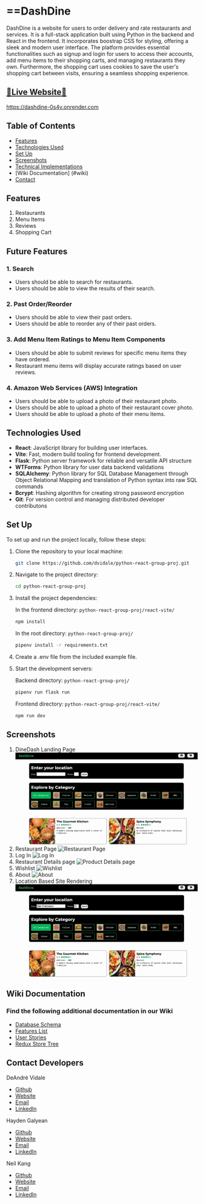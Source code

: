 # ==DashDine

DashDine is a website for users to order delivery and rate restaurants and services. It is a full-stack application built using Python in the backend and React in the frontend. It incorporates boostrap CSS for styling, offering a sleek and modern user interface. The platform provides essential functionalities such as signup and login for users to access their accounts, add menu items to their shopping carts, and managing restaurants they own. Furthermore, the shopping cart uses cookies to save the user's shopping cart between visits, ensuring a seamless shopping experience.

## [🌟Live Website🌟](https://dashdine-0s4v.onrender.com)
https://dashdine-0s4v.onrender.com


## Table of Contents

- [Features](#features)
- [Technologies Used](#technologies-used)
- [Set Up ](#set-up)
- [Screenshots](#screenshots)
- [Technical Implementations](#tech-details)
- [Wiki Documentation] (#wiki)
- [Contact](#contact)

## Features

1. Restaurants
2. Menu Items
3. Reviews
4. Shopping Cart


## Future Features

### **1. Search**

- Users should be able to search for restaurants.
- Users should be able to view the results of their search.

### **2. Past Order/Reorder**

- Users should be able to view their past orders.
- Users should be able to reorder any of their past orders.

### **3. Add Menu Item Ratings to Menu Item Components**

- Users should be able to submit reviews for specific menu items they have ordered.
- Restaurant menu items will display accurate ratings based on user reviews.

### **4. Amazon Web Services (AWS) Integration**

- Users should be able to upload a photo of their restaurant photo.
- Users should be able to upload a photo of their restaurant cover photo.
- Users should be able to upload a photo of their menu items.

## Technologies Used

- **React**: JavaScript library for building user interfaces.
- **Vite**: Fast, modern build tooling for frontend development.
- **Flask**: Python server framework for reliable and versatile API structure
- **WTForms**: Python library for user data backend validations
- **SQLAlchemy**: Python library for SQL Database Management through Object Relational Mapping and translation of Python syntax into raw SQL commands
- **Bcrypt**: Hashing algorithm for creating strong password encryption
- **Git**: For version control and managing distributed developer contributons
<!-- - **Responsive For Mobile** -->

## Set Up

To set up and run the project locally, follow these steps:

1. Clone the repository to your local machine:

   ```bash
   git clone https://github.com/dvidale/python-react-group-proj.git
   ```

2. Navigate to the project directory:

   ```bash
   cd python-react-group-proj
   ```

3. Install the project dependencies:

   In the frontend directory: `python-react-group-proj/react-vite/`
   ```bash
   npm install
   ```

   In the root directory: `python-react-group-proj/`

   ```bash
   pipenv install -r requirements.txt
   ```

4. Create a .env file from the included example file.


5. Start the development servers:

   Backend directory: `python-react-group-proj/`
   ```bash
   pipenv run flask run
   ```

   Frontend directory: `python-react-group-proj/react-vite/`
   ```bash
   npm run dev
   ```

## Screenshots

1. DineDash Landing Page
   <img  src="react-vite/public/assets/Screenshots/001_dashdine_home.gif" alt="DashDine Landing Page">
2. Restaurant Page
   <img  src="react-vite/public/assets/Screenshots/002_dashdine_restaurant_details.gif" alt="Restaurant Page">
3. Log In
   <img  src="public/assets/Screenshots/Log In.jpg" alt="Log In">
4. Restaurant Details page
   <img  src="public/assets/Screenshots/Product Details page.jpg" alt="Product Details page">
5. Wishlist
   <img  src="public/assets/Screenshots/Wishlist.jpg" alt="Wishlist">
6. About
   <img  src="public/assets/Screenshots/About.jpg" alt="About">
7. Location Based Site Rendering
   <img  src="react-vite/public/assets/Screenshots/007_dashdine_location.gif" alt="Location Based Site Rendering">


## Wiki Documentation

### Find the following additional documentation in our Wiki

- [Database Schema](https://github.com/dvidale/python-react-group-proj/wiki/DashDine-DB-Schema)
- [Features List](https://github.com/dvidale/python-react-group-proj/wiki/DashDine-Features-List)
- [User Stories](https://github.com/dvidale/python-react-group-proj/wiki/DashDine-User-Stories)
- [Redux Store Tree](#redux-store)


## Contact Developers

DeAndré Vidale
- [Github](https://github.com/dvidale)
- [Website](https://deandrevidale.com)
- [Email](mailto:deandre.vidale@gmail.com)
- [LinkedIn](https://www.linkedin.com/in/deandrevidale/)

Hayden Galyean
- [Github]()
- [Website]()
- [Email]()
- [LinkedIn]()

Neil Kang
- [Github]()
- [Website]()
- [Email]()
- [LinkedIn]()